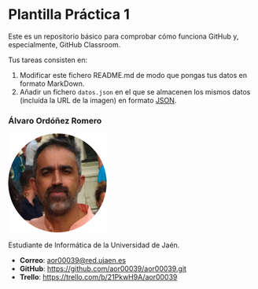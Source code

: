 # Plantilla Práctica 1
Este es un repositorio básico para comprobar cómo funciona GitHub y, especialmente, GitHub Classroom.

Tus tareas consisten en:
1) Modificar este fichero README.md de modo que pongas tus datos en formato MarkDown.
2) Añadir un fichero <code>datos.json</code> en el que se almacenen los mismos datos (incluída la URL de la imagen) en formato [JSON](https://es.wikipedia.org/wiki/JSON).

### Álvaro Ordóñez Romero
<img src='/vrivas-2022.png' width='200px'>

Estudiante de Informática de la Universidad de Jaén.
* **Correo**: aor00039@red.ujaen.es
* **GitHub**: https://github.com/aor00039/aor00039.git
* **Trello**: https://trello.com/b/21PkwH9A/aor00039
